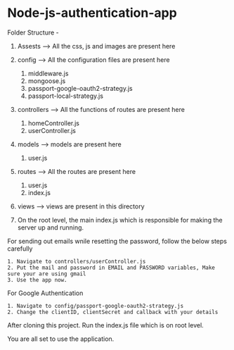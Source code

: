 # Node-js-authentication-app

Folder Structure -

  1. Assests --> All the css, js and images are present here
  
  2. config --> All the configuration files are present here
  
      1. middleware.js
      2. mongoose.js
      3. passport-google-oauth2-strategy.js
      4. passport-local-strategy.js
  
  3. controllers --> All the functions of routes are present here
      1. homeController.js
      2. userController.js
  4. models --> models are present here
      1. user.js
  5. routes --> All the routes are present here
      1. user.js
      2. index.js
  6. views --> views are present in this directory
  7. On the root level, the main index.js which is responsible for making the server up and running.
  

 For sending out emails wnile resetting the password, follow the below steps carefully
  
    1. Navigate to controllers/userController.js
    2. Put the mail and password in EMAIL and PASSWORD variables, Make sure your are using gmail
    3. Use the app now.
    
 For Google Authentication
 
    1. Navigate to config/passport-google-oauth2-strategy.js
    2. Change the clientID, clientSecret and callback with your details
 
 
 After cloning this project. Run the index.js file which is on root level.
 
 You are all set to use the application.
 
